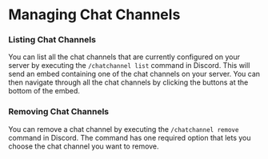 # Managing Chat Channels

### Listing Chat Channels

You can list all the chat channels that are currently configured on your server by executing the `/chatchannel list`
command in Discord. This will send an embed containing one of the chat channels on your server. You can then navigate
through all the chat channels by clicking the buttons at the bottom of the embed.

### Removing Chat Channels

You can remove a chat channel by executing the `/chatchannel remove` command in Discord. The command has one required
option that lets you choose the chat channel you want to remove.
